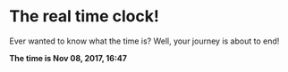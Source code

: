 # The real time clock!

Ever wanted to know what the time is? Well, your journey is about to end!

**The time is Nov 08, 2017, 16:47**